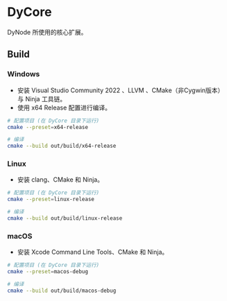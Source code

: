 # DyCore

DyNode 所使用的核心扩展。

## Build

### Windows

* 安装 Visual Studio Community 2022 、LLVM 、CMake（非Cygwin版本）与 Ninja 工具链。
* 使用 x64 Release 配置进行编译。

```bash
# 配置项目 (在 DyCore 目录下运行)
cmake --preset=x64-release

# 编译
cmake --build out/build/x64-release
```

### Linux

* 安装 clang、CMake 和 Ninja。

```bash
# 配置项目 (在 DyCore 目录下运行)
cmake --preset=linux-release

# 编译
cmake --build out/build/linux-release
```

### macOS

* 安装 Xcode Command Line Tools、CMake 和 Ninja。

```bash
# 配置项目 (在 DyCore 目录下运行)
cmake --preset=macos-debug

# 编译
cmake --build out/build/macos-debug
```
